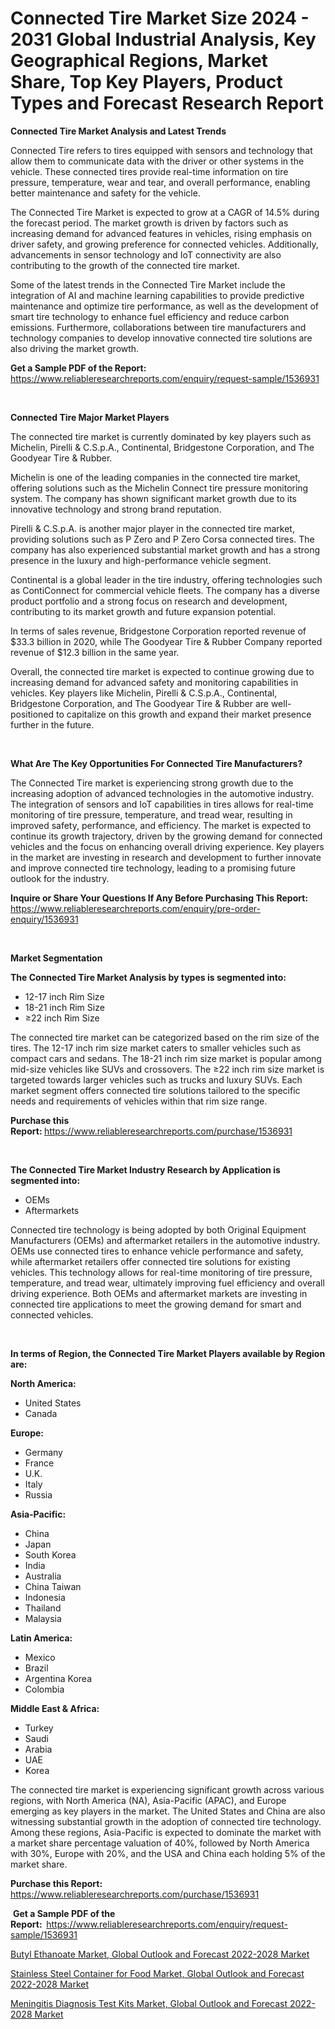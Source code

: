 <p><h1>Connected Tire Market Size 2024 - 2031 Global Industrial Analysis, Key Geographical Regions, Market Share, Top Key Players, Product Types and Forecast Research Report</h1></p><p><strong>Connected Tire Market Analysis and Latest Trends</strong></p>
<p><p>Connected Tire refers to tires equipped with sensors and technology that allow them to communicate data with the driver or other systems in the vehicle. These connected tires provide real-time information on tire pressure, temperature, wear and tear, and overall performance, enabling better maintenance and safety for the vehicle.</p><p>The Connected Tire Market is expected to grow at a CAGR of 14.5% during the forecast period. The market growth is driven by factors such as increasing demand for advanced features in vehicles, rising emphasis on driver safety, and growing preference for connected vehicles. Additionally, advancements in sensor technology and IoT connectivity are also contributing to the growth of the connected tire market.</p><p>Some of the latest trends in the Connected Tire Market include the integration of AI and machine learning capabilities to provide predictive maintenance and optimize tire performance, as well as the development of smart tire technology to enhance fuel efficiency and reduce carbon emissions. Furthermore, collaborations between tire manufacturers and technology companies to develop innovative connected tire solutions are also driving the market growth.</p></p>
<p><strong>Get a Sample PDF of the Report:&nbsp;</strong> <a href="https://www.reliableresearchreports.com/enquiry/request-sample/1536931">https://www.reliableresearchreports.com/enquiry/request-sample/1536931</a></p>
<p>&nbsp;</p>
<p><strong>Connected Tire Major Market Players</strong></p>
<p><p>The connected tire market is currently dominated by key players such as Michelin, Pirelli & C.S.p.A., Continental, Bridgestone Corporation, and The Goodyear Tire & Rubber. </p><p>Michelin is one of the leading companies in the connected tire market, offering solutions such as the Michelin Connect tire pressure monitoring system. The company has shown significant market growth due to its innovative technology and strong brand reputation.</p><p>Pirelli & C.S.p.A. is another major player in the connected tire market, providing solutions such as P Zero and P Zero Corsa connected tires. The company has also experienced substantial market growth and has a strong presence in the luxury and high-performance vehicle segment.</p><p>Continental is a global leader in the tire industry, offering technologies such as ContiConnect for commercial vehicle fleets. The company has a diverse product portfolio and a strong focus on research and development, contributing to its market growth and future expansion potential.</p><p>In terms of sales revenue, Bridgestone Corporation reported revenue of $33.3 billion in 2020, while The Goodyear Tire & Rubber Company reported revenue of $12.3 billion in the same year.</p><p>Overall, the connected tire market is expected to continue growing due to increasing demand for advanced safety and monitoring capabilities in vehicles. Key players like Michelin, Pirelli & C.S.p.A., Continental, Bridgestone Corporation, and The Goodyear Tire & Rubber are well-positioned to capitalize on this growth and expand their market presence further in the future.</p></p>
<p>&nbsp;</p>
<p><strong>What Are The Key Opportunities For Connected Tire Manufacturers?</strong></p>
<p><p>The Connected Tire market is experiencing strong growth due to the increasing adoption of advanced technologies in the automotive industry. The integration of sensors and IoT capabilities in tires allows for real-time monitoring of tire pressure, temperature, and tread wear, resulting in improved safety, performance, and efficiency. The market is expected to continue its growth trajectory, driven by the growing demand for connected vehicles and the focus on enhancing overall driving experience. Key players in the market are investing in research and development to further innovate and improve connected tire technology, leading to a promising future outlook for the industry.</p></p>
<p><strong>Inquire or Share Your Questions If Any Before Purchasing This Report:</strong> <a href="https://www.reliableresearchreports.com/enquiry/pre-order-enquiry/1536931">https://www.reliableresearchreports.com/enquiry/pre-order-enquiry/1536931</a></p>
<p>&nbsp;</p>
<p><strong>Market Segmentation</strong></p>
<p><strong>The Connected Tire Market Analysis by types is segmented into:</strong></p>
<p><ul><li>12-17 inch Rim Size</li><li>18-21 inch Rim Size</li><li>≥22 inch Rim Size</li></ul></p>
<p><p>The connected tire market can be categorized based on the rim size of the tires. The 12-17 inch rim size market caters to smaller vehicles such as compact cars and sedans. The 18-21 inch rim size market is popular among mid-size vehicles like SUVs and crossovers. The ≥22 inch rim size market is targeted towards larger vehicles such as trucks and luxury SUVs. Each market segment offers connected tire solutions tailored to the specific needs and requirements of vehicles within that rim size range.</p></p>
<p><strong>Purchase this Report:&nbsp;</strong><a href="https://www.reliableresearchreports.com/purchase/1536931">https://www.reliableresearchreports.com/purchase/1536931</a></p>
<p>&nbsp;</p>
<p><strong>The Connected Tire Market Industry Research by Application is segmented into:</strong></p>
<p><ul><li>OEMs</li><li>Aftermarkets</li></ul></p>
<p><p>Connected tire technology is being adopted by both Original Equipment Manufacturers (OEMs) and aftermarket retailers in the automotive industry. OEMs use connected tires to enhance vehicle performance and safety, while aftermarket retailers offer connected tire solutions for existing vehicles. This technology allows for real-time monitoring of tire pressure, temperature, and tread wear, ultimately improving fuel efficiency and overall driving experience. Both OEMs and aftermarket markets are investing in connected tire applications to meet the growing demand for smart and connected vehicles.</p></p>
<p>&nbsp;</p>
<p><strong>In terms of Region, the Connected Tire Market Players available by Region are:</strong></p>
<p>
    <p> <strong> North America: </strong>
        <ul>
            <li>United States</li>
            <li>Canada</li>
        </ul>
        </p> 
    <p> <strong> Europe: </strong>
        <ul>
            <li>Germany</li>
            <li>France</li>
            <li>U.K.</li>
            <li>Italy</li>
            <li>Russia</li>
        </ul>
        </p> 
    <p> <strong> Asia-Pacific: </strong>
        <ul>
            <li>China</li>
            <li>Japan</li>
            <li>South Korea</li>
            <li>India</li>
            <li>Australia</li>
            <li>China Taiwan</li>
            <li>Indonesia</li>
            <li>Thailand</li>
            <li>Malaysia</li>
        </ul>
        </p> 
    <p> <strong> Latin America: </strong>
        <ul>
            <li>Mexico</li>
            <li>Brazil</li>
            <li>Argentina Korea</li>
            <li>Colombia</li>
        </ul>
        </p> 
    <p> <strong> Middle East & Africa: </strong>
        <ul>
            <li>Turkey</li>
            <li>Saudi</li>
            <li>Arabia</li>
            <li>UAE</li>
            <li>Korea</li>
        </ul>
    </p>
    </p>
<p><p>The connected tire market is experiencing significant growth across various regions, with North America (NA), Asia-Pacific (APAC), and Europe emerging as key players in the market. The United States and China are also witnessing substantial growth in the adoption of connected tire technology. Among these regions, Asia-Pacific is expected to dominate the market with a market share percentage valuation of 40%, followed by North America with 30%, Europe with 20%, and the USA and China each holding 5% of the market share.</p></p>
<p><strong>Purchase this Report: </strong><a href="https://www.reliableresearchreports.com/purchase/1536931">https://www.reliableresearchreports.com/purchase/1536931</a></p>
<p>&nbsp;<strong>Get a Sample PDF of the Report:&nbsp;&nbsp;</strong><a href="https://www.reliableresearchreports.com/enquiry/request-sample/1536931">https://www.reliableresearchreports.com/enquiry/request-sample/1536931</a></p>
<p><strong></strong></p>
<p><p><a href="https://view.publitas.com/reportprime-1/butyl-ethanoate-market-global-outlook-and-forecast-2022-2028-market-research-report-provides-thorough-industry-overview-which-offers-an-in-depth-analysis-of-product-trends-and-new-market-divisions/">Butyl Ethanoate Market, Global Outlook and Forecast 2022-2028 Market</a></p><p><a href="https://view.publitas.com/reportprime-1/stainless-steel-container-for-food-market-global-outlook-and-forecast-2022-2028-market-share-market-new-trends-analysis-report-by-type-by-application-by-end-use-by-region-and-segment-forecasts-2023-2030/">Stainless Steel Container for Food Market, Global Outlook and Forecast 2022-2028 Market</a></p><p><a href="https://view.publitas.com/reportprime-1/meningitis-diagnosis-test-kits-market-global-outlook-and-forecast-2022-2028-market-challenges-opportunities-and-growth-drivers-and-major-market-players-forecasted-for-period-from-2023-2030/">Meningitis Diagnosis Test Kits Market, Global Outlook and Forecast 2022-2028 Market</a></p></p>